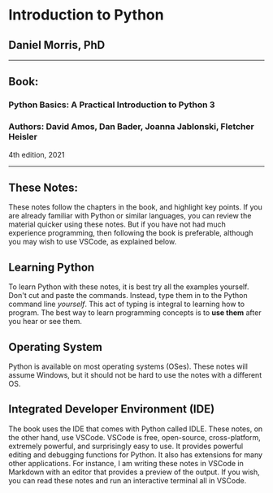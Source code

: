 # Introduction to Python

## Daniel Morris, PhD
___
## Book:

### Python Basics: A Practical Introduction to Python 3

### Authors: David Amos, Dan Bader, Joanna Jablonski, Fletcher Heisler
4th edition, 2021
___
## These Notes:
These notes follow the chapters in the book, and highlight key points.  If you are already familiar with Python or similar languages, you can review the material quicker using these notes.  But if you have not had much experience programming, then following the book is preferable, although you may wish to use VSCode, as explained below.

## Learning Python
To learn Python with these notes, it is best try all the examples yourself.  Don't cut and paste the commands.  Instead, type them in to the Python command line *yourself*.  This act of typing is integral to learning how to program.  The best way to learn programming concepts is to **use them** after you hear or see them. 

## Operating System

Python is available on most operating systems (OSes).  These notes will assume Windows, but it should not be hard to use the notes with a different OS.

## Integrated Developer Environment (IDE)
The book uses the IDE that comes with Python called IDLE. These notes, on the other hand, use VSCode.  VSCode is free, open-source, cross-platform, extremely powerful, and surprisingly easy to use.  It provides powerful editing and debugging functions for Python. It also has extensions for many other applications.  For instance, I am writing these notes in VSCode in Markdown with an editor that provides a preview of the output.  If you wish, you can read these notes and run an interactive terminal all in VSCode.

